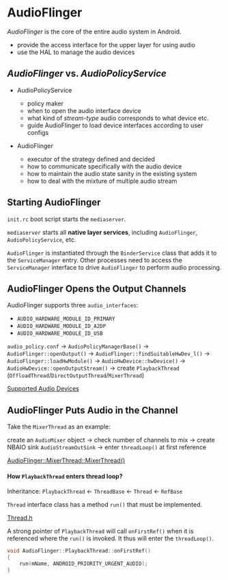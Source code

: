 # AudioFlinger

*AudioFlinger* is the core of the entire audio system in Android.
+ provide the access interface for the upper layer for using audio
+ use the HAL to manage the audio devices

## *AudioFlinger* vs. *AudioPolicyService*

+ AudioPolicyService
    * policy maker
    * when to open the audio interface device
    * what kind of *stream-type* audio corresponds to what device etc.
    * guide AudioFlinger to load device interfaces according to user configs

+ AudioFlinger
    * executor of the strategy defined and decided
    * how to communicate specifically with the audio device
    * how to maintain the audio state sanity in the existing system
    * how to deal with the mixture of multiple audio stream

## Starting AudioFlinger

`init.rc` boot script starts the `mediaserver`.

`mediaserver` starts all **native layer services**, including `AudioFlinger`, `AudioPolicyService`, etc.

`AudioFlinger` is instantiated through the `BinderService` class that adds it to the `ServiceManager` entry. Other processes need to access the `ServiceManager` interface to drive `AudioFlinger` to perform audio processing.

## AudioFlinger Opens the Output Channels

AudioFlinger supports three `audio_interfaces`:
+ `AUDIO_HARDWARE_MODULE_ID_PRIMARY`
+ `AUDIO_HARDWARE_MODULE_ID_A2DP`
+ `AUDIO_HARDWARE_MODULE_ID_USB`

`audio_policy.conf` -> `AudioPolicyManagerBase()` -> `AudioFlinger::openOutput()` -> `AudioFlinger::findSuitableHwDev_l()` -> `AudioFlinger::loadHwModule()` -> `AudioHwDevice::hwDevice()` -> `AudioHwDevice::openOutputStream()` -> create `PlaybackThread` (`OffloadThread`/`DirectOutputThread`/`MixerThread`)

[Supported Audio Devices](https://android.googlesource.com/platform/system/media/+/android-6.0.1_r81/audio/include/system/audio.h#578)

## AudioFlinger Puts Audio in the Channel

Take the `MixerThread` as an example:

create an `AudioMixer` object -> check number of channels to mix -> create NBAIO sink `AudioStreamOutSink` -> enter `threadLoop()` at first reference

[AudioFlinger::MixerThread::MixerThread()](https://android.googlesource.com/platform/frameworks/av/+/49dd5cf3469cd755321f8ec10013ad4fcfaf723d/services/audioflinger/AudioFlinger.cpp#2180)

#### How `PlaybackThread` enters thread loop?

Inheritance: `PlaybackThread` <- `ThreadBase` <- `Thread` <- `RefBase`

`Thread` interface class has a method `run()` that must be implemented.

[Thread.h](https://android.googlesource.com/platform/frameworks/native/+/android-4.2.2_r1/include/utils/Thread.h#48)

A strong pointer of `PlaybackThread` will call `onFirstRef()` when it is referenced where the `run()` is invoked. It thus will enter the `threadLoop()`.

```c++
void AudioFlinger::PlaybackThread::onFirstRef()
{
    run(mName, ANDROID_PRIORITY_URGENT_AUDIO);
}
```
